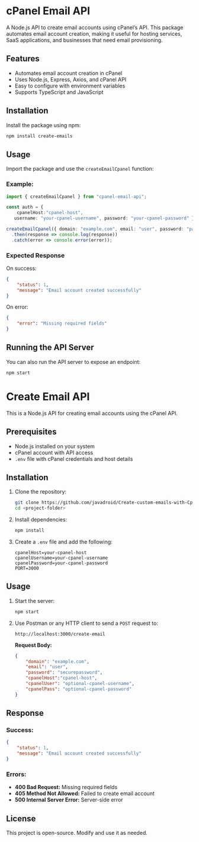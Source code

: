 # cPanel Email API

A Node.js API to create email accounts using cPanel’s API. This package automates email account creation, making it useful for hosting services, SaaS applications, and businesses that need email provisioning.

## Features
- Automates email account creation in cPanel
- Uses Node.js, Express, Axios, and cPanel API
- Easy to configure with environment variables
- Supports TypeScript and JavaScript

## Installation
Install the package using npm:

```sh
npm install create-emails
```

## Usage
Import the package and use the `createEmailCpanel` function:

### Example:

```typescript
import { createEmailCpanel } from "cpanel-email-api";

const auth = {
    cpanelHost:"cpanel-host",
   username: "your-cpanel-username", password: "your-cpanel-password" };

createEmailCpanel({ domain: "example.com", email: "user", password: "password123" }, auth)
  .then(response => console.log(response))
  .catch(error => console.error(error));
```

### Expected Response

On success:
```json
{
    "status": 1,
    "message": "Email account created successfully"
}
```

On error:
```json
{
    "error": "Missing required fields"
}
```

## Running the API Server
You can also run the API server to expose an endpoint:

```sh
npm start
```



# Create Email API

This is a Node.js API for creating email accounts using the cPanel API.

## Prerequisites
- Node.js installed on your system
- cPanel account with API access
- `.env` file with cPanel credentials and host details

## Installation
1. Clone the repository:
   ```sh
   git clone https://github.com/javadroid/Create-custom-emails-with-Cpanel-Nodejs
   cd <project-folder>
   ```
2. Install dependencies:
   ```sh
   npm install
   ```
3. Create a `.env` file and add the following:
   ```env
   cpanelHost=your-cpanel-host
   cpanelUsername=your-cpanel-username
   cpanelPassword=your-cpanel-password
   PORT=3000
   ```

## Usage
1. Start the server:
   ```sh
   npm start
   ```
2. Use Postman or any HTTP client to send a `POST` request to:
   ```
   http://localhost:3000/create-email
   ```
   
   **Request Body:**
   ```json
   {
       "domain": "example.com",
       "email": "user",
       "password": "securepassword",
       "cpanelHost":"cpanel-host",
       "cpanelUser": "optional-cpanel-username",
       "cpanelPass": "optional-cpanel-password"
   }
   ```

## Response
### Success:
```json
{
    "status": 1,
    "message": "Email account created successfully"
}
```

### Errors:
- **400 Bad Request:** Missing required fields
- **405 Method Not Allowed:** Failed to create email account
- **500 Internal Server Error:** Server-side error

## License
This project is open-source. Modify and use it as needed.

